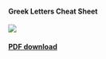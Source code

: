 #### Greek Letters Cheat Sheet

![](https://www.dropbox.com/s/9bfweh4a0x9llad/greek-letters-table.png?dl=1)

#### [PDF download](https://www.dropbox.com/s/7jg4i7qcl9gv6z5/greek-letters-table.pdf?dl=1)

<!-- vim: set tw=90 sts=-1 sw=4 et spell: -->
